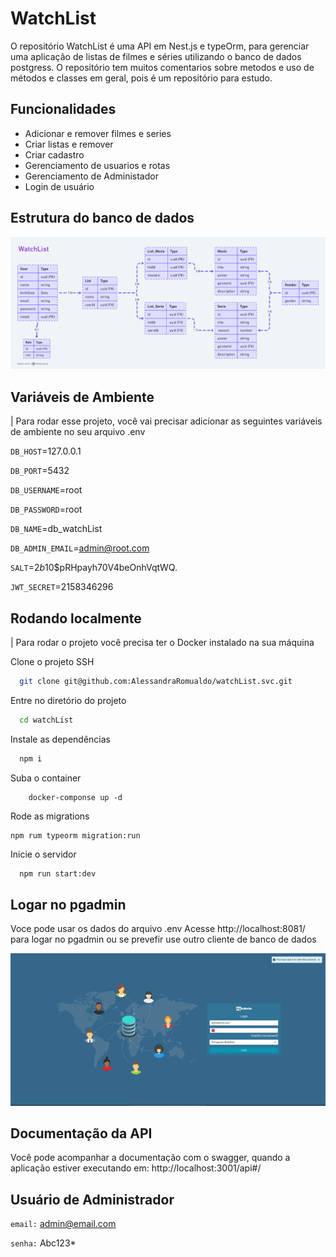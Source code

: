 
# WatchList

O repositório WatchList é uma API em Nest.js e typeOrm, para gerenciar uma aplicação de listas de filmes e séries utilizando o  banco de dados postgress.
O repositório tem muitos comentarios sobre metodos e uso de métodos e classes em geral, pois é um repositório para estudo.



## Funcionalidades

- Adicionar e remover filmes e series
- Criar listas e remover
- Criar cadastro
- Gerenciamento de usuarios e rotas
- Gerenciamento de Administador
- Login de usuário


## Estrutura do banco de dados

![DB](https://github.com/AlessandraRomualdo/watchList.svc/blob/main/5b32089e-9b59-4706-a65c-5a62c17486c5.png)

## Variáveis de Ambiente

| Para rodar esse projeto, você vai precisar adicionar as seguintes variáveis de ambiente no seu arquivo .env

`DB_HOST`=127.0.0.1

`DB_PORT`=5432

`DB_USERNAME`=root

`DB_PASSWORD`=root

`DB_NAME`=db_watchList

`DB_ADMIN_EMAIL`=admin@root.com

`SALT`=$2b$10$pRHpayh70V4beOnhVqtWQ.

`JWT_SECRET`=2158346296

## Rodando localmente

| Para rodar o projeto você precisa ter o Docker instalado na sua máquina

Clone o projeto SSH

```bash
  git clone git@github.com:AlessandraRomualdo/watchList.svc.git
```

Entre no diretório do projeto

```bash
  cd watchList
```

Instale as dependências

```bash
  npm i
```

Suba o container

```
    docker-componse up -d
```

Rode as migrations

```
npm rum typeorm migration:run
```

Inicie o servidor

```bash
  npm run start:dev
```

## Logar no pgadmin

Voce pode usar os dados do arquivo .env
Acesse http://localhost:8081/ para logar no pgadmin ou se prevefir use outro cliente de banco de dados 

![DB](https://github.com/AlessandraRomualdo/watchList.svc/blob/main/logar-pgadmin.gif?raw=true)

## Documentação da API

Você pode acompanhar a documentação com o swagger, quando a aplicação estiver executando em:
http://localhost:3001/api#/

## Usuário de Administrador

`email:`  admin@email.com

`senha:`  Abc123*